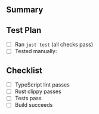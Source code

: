 ## Summary
<!-- Brief description of changes -->

## Test Plan
- [ ] Ran `just test` (all checks pass)
- [ ] Tested manually: <!-- describe testing -->

## Checklist
- [ ] TypeScript lint passes
- [ ] Rust clippy passes
- [ ] Tests pass
- [ ] Build succeeds

